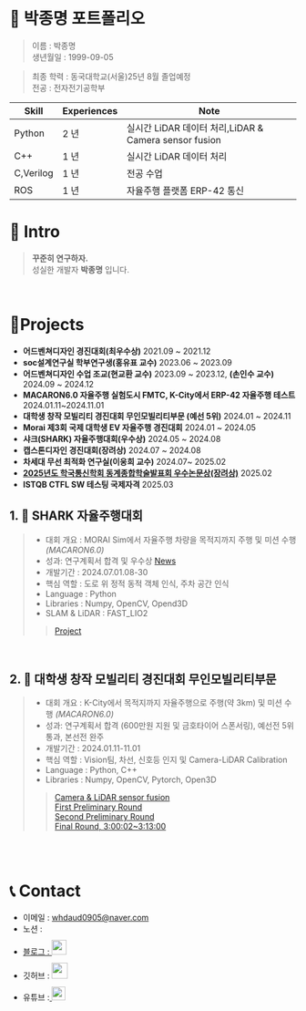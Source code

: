 # 📜 박종명 포트폴리오
> 이름 : 박종명<br>
> 생년월일 : 1999-09-05<br>

> 최종 학력 : 동국대학교(서울)25년 8월 졸업예정<br>
> 전공 : 전자전기공학부

Skill        | Experiences | Note
-------------|-------------|-----------------------------------
Python       | 2 년        | 실시간 LiDAR 데이터 처리,LiDAR & Camera sensor fusion 
C++          | 1 년        | 실시간 LiDAR 데이터 처리
C,Verilog    | 1 년        | 전공 수업
ROS          | 1 년        | 자율주행 플랫폼 ERP-42 통신


# 👋 Intro

> **꾸준히 연구하자.**<br>
> 성실한 개발자 **박종명** 입니다.


<br />

# 📝Projects
 
- **어드벤쳐디자인 경진대회(최우수상)** 2021.09 ~ 2021.12
- **soc설계연구실 학부연구생(홍유표 교수)** 2023.06 ~ 2023.09
- **어드벤쳐디자인 수업 조교(현교환 교수)** 2023.09 ~ 2023.12, **(손인수 교수)** 2024.09 ~ 2024.12
- **MACARON6.0 자율주행 실험도시 FMTC, K-City에서 ERP-42 자율주행 테스트** 2024.01.11~2024.11.01
- **대학생 창작 모빌리티 경진대회 무인모빌리티부문 (예선 5위)** 2024.01 ~ 2024.11
- **Morai 제3회 국제 대학생 EV 자율주행 경진대회** 2024.01 ~ 2024.05
- **샤크(SHARK) 자율주행대회(우수상)** 2024.05 ~ 2024.08
- **캡스톤디자인 경진대회(장려상)** 2024.07 ~ 2024.08
- **차세대 무선 최적화 연구실(이웅희 교수)** 2024.07~ 2025.02
- **[2025년도 학국통신학회 동계종합학술발표회 우수논문상(장려상)](https://conf.kics.or.kr/2025w/board/article/4401)** 2025.02
- **ISTQB CTFL SW 테스팅 국제자격** 2025.03

## 1. 🍻 SHARK 자율주행대회

> - 대회 개요 : MORAI Sim에서 자율주행 차량을 목적지까지 주행 및 미션 수행 _(MACARON6.0)_
> - 성과: 연구계획서 합격 및 우수상 [News](https://www.morai.ai/ko/post/%EB%AA%A8%EB%9D%BC%EC%9D%B4-%EB%94%94%EC%A7%80%ED%84%B8%ED%8A%B8%EC%9C%88-%EC%84%B1%EB%82%A8%EC%8B%9C-%EA%B8%B0%EB%B0%98-%EC%83%A4%ED%81%AC%EC%9E%90%EC%9C%A8%EC%A3%BC%ED%96%89%EB%8C%80%ED%9A%8C-%EC%84%B1%EB%A3%8C)
> - 개발기간 : 2024.07.01.08-30
> - 핵심 역할 : 도로 위 정적 동적 객체 인식, 주차 공간 인식
> - Language : Python
> - Libraries : Numpy, OpenCV, Opend3D
> - SLAM & LiDAR : FAST_LIO2
>> [Project](https://github.com/jongmyeongpark/jongmyeongPark_portfolio/tree/main/Shark_MORAI_contest_AutonomousDriving)

<br />

## 2. 👊 대학생 창작 모빌리티 경진대회 무인모빌리티부문

> - 대회 개요 : K-City에서 목적지까지 자율주행으로 주행(약 3km) 및 미션 수행 _(MACARON6.0)_
> - 성과: 연구계획서 합격 (600만원 지원 및 금호타이어 스폰서링), 예선전 5위 통과, 본선전 완주
> - 개발기간 : 2024.01.11-11.01
> - 핵심 역할 : Vision팀, 차선, 신호등 인지 및 Camera-LiDAR Calibration
> - Language : Python, C++
> - Libraries : Numpy, OpenCV, Pytorch, Open3D
>> [Camera & LiDAR sensor fusion](https://github.com/jongmyeongpark/jongmyeongPark_portfolio/tree/main/3DLiDAR_Camera_Calibration)<br>
>> [First Preliminary Round](https://www.youtube.com/watch?v=BuifRXkDtxM)<br>
>> [Second Preliminary Round](https://www.youtube.com/watch?v=bsNJADrdTH0)<br>
>> [Final Round, 3:00:02~3:13:00](https://www.youtube.com/watch?v=dPtdy3fO3pk&t=16231s)

<br />


<br />

# 📞 Contact

- 이메일 : whdaud0905@naver.com
- 노션 : <a href="[https://velog.io/@macaron_6pjm/posts](https://www.notion.so/104a4ee79fa88073a326e4358f6fe187)"> 
- 블로그 : <a href="https://velog.io/@macaron_6pjm/posts">
  <img src="https://user-images.githubusercontent.com/68724828/185885678-8f619bfa-1160-4bb4-a026-f758a4014f82.png" height="26px" style="margin-top: 10px" />
  </a>
- 깃허브 : <a href="https://github.com/jongmyeongpark?tab=repositories">
  <img src="https://user-images.githubusercontent.com/68724828/185908612-22f4d219-78a7-4de7-bb02-deecaa63bffa.png" height="28px" style="margin-top: 10px" />
  </a>
- 유튜브 :<a href="https://www.youtube.com/@cool-rz5rw">
  <img src="https://user-images.githubusercontent.com/1569988/159397141-21463bc2-2acf-416b-aa15-235664556f34.png" height="24px" style="margin-top: 10px" />
  </a>
